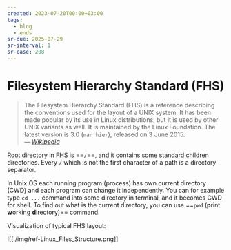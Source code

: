```yaml
---
created: 2023-07-20T00:00+03:00
tags:
  - blog
  - ends
sr-due: 2025-07-29
sr-interval: 1
sr-ease: 208
---
```


# Filesystem Hierarchy Standard (FHS)

> The Filesystem Hierarchy Standard (FHS) is a reference describing the conventions used for the layout of a UNIX system. It has been made popular by its use in Linux distributions, but it is used by other UNIX variants as well. It is maintained by the Linux Foundation. The latest version is 3.0 (`man hier`), released on 3 June 2015.\
> — <cite>[Wikipedia](https://en.wikipedia.org/wiki/Filesystem_Hierarchy_Standard)</cite>

Root directory in FHS is ==`/`==, and it contains some standard children directories. Every `/` which is not the first character of a path is a directory separator.

In Unix OS each running program (process) has own current directory (CWD) and each program can change it independently. You can for example type `cd ...` command into some directory in terminal, and it becomes CWD for shell. To find out what is the current directory, you can use ==`pwd` (**p**rint **w**orking **d**irectory)== command.

Visualization of typical FHS layout:

![[./img/ref-Linux_Files_Structure.png]]
